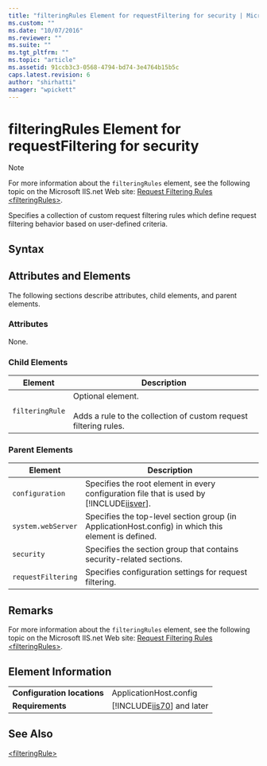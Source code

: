 ```yaml
---
title: "filteringRules Element for requestFiltering for security | Microsoft Docs"
ms.custom: ""
ms.date: "10/07/2016"
ms.reviewer: ""
ms.suite: ""
ms.tgt_pltfrm: ""
ms.topic: "article"
ms.assetid: 91ccb3c3-0568-4794-bd74-3e4764b15b5c
caps.latest.revision: 6
author: "shirhatti"
manager: "wpickett"
---
```

# filteringRules Element for requestFiltering for security
> [!NOTE]
>  For more information about the `filteringRules` element, see the following topic on the Microsoft IIS.net Web site: [Request Filtering Rules \<filteringRules>](http://www.iis.net/ConfigReference/system.webServer/security/requestFiltering/filteringRules).  
  
 Specifies a collection of custom request filtering rules which define request filtering behavior based on user-defined criteria.  
  
## Syntax  
  
## Attributes and Elements  
 The following sections describe attributes, child elements, and parent elements.  
  
### Attributes  
 None.  
  
### Child Elements  
  
|Element|Description|  
|-------------|-----------------|  
|`filteringRule`|Optional element.<br /><br /> Adds a rule to the collection of custom request filtering rules.|  
  
### Parent Elements  
  
|Element|Description|  
|-------------|-----------------|  
|`configuration`|Specifies the root element in every configuration file that is used by [!INCLUDE[iisver](../../reference/admin/includes/iisver-md.md)].|  
|`system.webServer`|Specifies the top-level section group (in ApplicationHost.config) in which this element is defined.|  
|`security`|Specifies the section group that contains security-related sections.|  
|`requestFiltering`|Specifies configuration settings for request filtering.|  
  
## Remarks  
 For more information about the `filteringRules` element, see the following topic on the Microsoft IIS.net Web site: [Request Filtering Rules \<filteringRules>](http://www.iis.net/ConfigReference/system.webServer/security/requestFiltering/filteringRules).  
  
## Element Information  
  
|||  
|-|-|  
|**Configuration locations**|ApplicationHost.config|  
|**Requirements**|[!INCLUDE[iis70](../../reference/admin/includes/iis70-md.md)] and later|  
  
## See Also  
 [\<filteringRule>](../../reference/admin/filteringrule-element-for-filteringrules-for-requestfiltering.md)